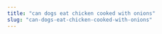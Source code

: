 ```yaml
---
title: "can dogs eat chicken cooked with onions"
slug: "can-dogs-eat-chicken-cooked-with-onions"
---
```


